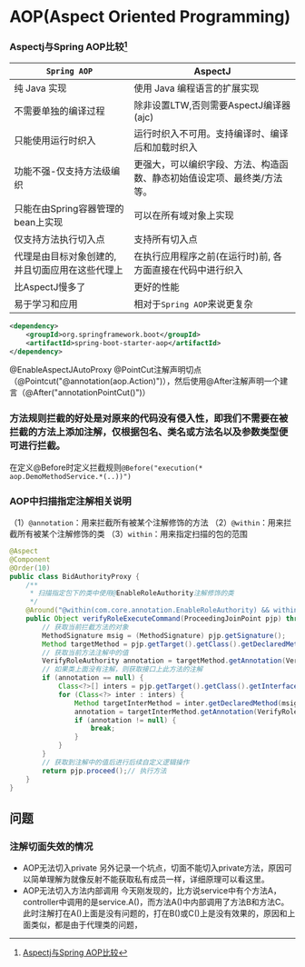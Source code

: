 # AOP(Aspect Oriented Programming)
<!-- @author DHJT 2019-10-29 -->

### Aspectj与Spring AOP比较[^1]
|                   `Spring AOP`               |         AspectJ                  |
|----------------------------------------------|--------------------------------------------|
| 纯 Java 实现                                  | 使用 Java 编程语言的扩展实现    |
| 不需要单独的编译过程                           | 除非设置LTW,否则需要AspectJ编译器(ajc)               |
| 只能使用运行时织入                             | 运行时织入不可用。支持编译时、编译后和加载时织入       |
| 功能不强-仅支持方法级编织                      | 更强大，可以编织字段、方法、构造函数、静态初始值设定项、最终类/方法等。 |
| 只能在由Spring容器管理的bean上实现             | 可以在所有域对象上实现                  |
| 仅支持方法执行切入点                           | 支持所有切入点                                        |
| 代理是由目标对象创建的, 并且切面应用在这些代理上 | 在执行应用程序之前(在运行时)前, 各方面直接在代码中进行织入            |
| 比AspectJ慢多了                               | 更好的性能                           |
| 易于学习和应用                                | 相对于`Spring AOP`来说更复杂             |

```xml
<dependency>
    <groupId>org.springframework.boot</groupId>
    <artifactId>spring-boot-starter-aop</artifactId>
</dependency>
```
@EnableAspectJAutoProxy
@PointCut注解声明切点（@Pointcut("@annotation(aop.Action)")），然后使用@After注解声明一个建言（@After("annotationPointCut()")）

### 方法规则拦截的好处是对原来的代码没有侵入性，即我们不需要在被拦截的方法上添加注解，仅根据包名、类名或方法名以及参数类型便可进行拦截。
在定义@Before时定义拦截规则`@Before("execution(* aop.DemoMethodService.*(..))")`

### AOP中扫描指定注解相关说明
（1）`@annotation`：用来拦截所有被某个注解修饰的方法
（2）`@within`：用来拦截所有被某个注解修饰的类
（3）`within`：用来指定扫描的包的范围
```java
@Aspect
@Component
@Order(10)
public class BidAuthorityProxy {
    /**
     * 扫描指定包下的类中使用@EnableRoleAuthority注解修饰的类
     */
    @Around("@within(com.core.annotation.EnableRoleAuthority) && within(com.bid..*)")
    public Object verifyRoleExecuteCommand(ProceedingJoinPoint pjp) throws Throwable {
        // 获取当前拦截方法的对象
        MethodSignature msig = (MethodSignature) pjp.getSignature();
        Method targetMethod = pjp.getTarget().getClass().getDeclaredMethod(msig.getName(), msig.getMethod().getParameterTypes());
        // 获取当前方法注解中的值
        VerifyRoleAuthority annotation = targetMethod.getAnnotation(VerifyRoleAuthority.class);
        // 如果类上面没有注解，则获取接口上此方法的注解
        if (annotation == null) {
            Class<?>[] inters = pjp.getTarget().getClass().getInterfaces();
            for (Class<?> inter : inters) {
                Method targetInterMethod = inter.getDeclaredMethod(msig.getName(), msig.getMethod().getParameterTypes());
                annotation = targetInterMethod.getAnnotation(VerifyRoleAuthority.class);
                if (annotation != null) {
                    break;
                }
            }
        }
        // 获取到注解中的值后进行后续自定义逻辑操作
        return pjp.proceed();// 执行方法
    }
}
```

## 问题

### 注解切面失效的情况
- AOP无法切入private
另外记录一个坑点，切面不能切入private方法，原因可以简单理解为就像反射不能获取私有成员一样，详细原理可以看这里。
- AOP无法切入方法内部调用
今天刚发现的，比方说service中有个方法A，controller中调用的是service.A()，而方法A()中内部调用了方法B和方法C。此时注解打在A()上面是没有问题的，打在B()或C()上是没有效果的，原因和上面类似，都是由于代理类的问题，

[^1]: [Aspectj与Spring AOP比较](https://www.jianshu.com/p/872d3dbdc2ca)